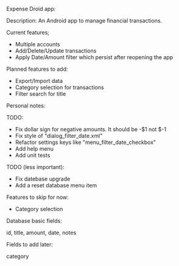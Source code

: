 Expense Droid app:

Description: An Android app to manage financial transactions.

Current features;
* Multiple accounts
* Add/Delete/Update transactions
* Apply Date/Amount filter which persist after reopening the app

Planned features to add:
* Export/Import data
* Category selection for transactions
* Filter search for title

Personal notes:

TODO:
* Fix dollar sign for negative amounts. It should be -$1 not $-1
* Fix style of "dialog_filter_date.xml"
* Refactor settings keys like "menu_filter_date_checkbox"
* Add help menu
* Add unit tests

TODO (less important):
* Fix datebase upgrade
* Add a reset database menu item


Features to skip for now:
* Category selection

Database basic fields:

id, title, amount, date, notes

Fields to add later:

category